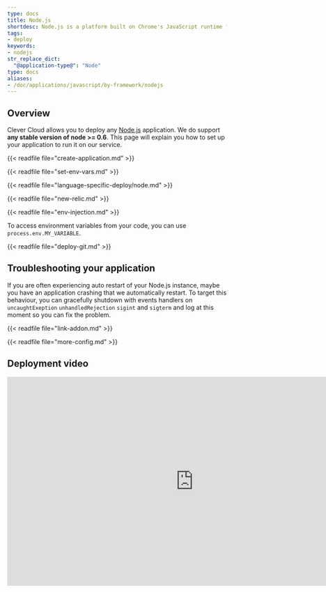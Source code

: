 ```yaml
---
type: docs
title: Node.js
shortdesc: Node.js is a platform built on Chrome's JavaScript runtime for building fast, scalable network applications.
tags:
- deploy
keywords:
- nodejs
str_replace_dict:
  "@application-type@": "Node"
type: docs
aliases:
- /doc/applications/javascript/by-framework/nodejs
---
```


## Overview

Clever Cloud allows you to deploy any [Node.js](https://nodejs.org) application. We do support **any stable version of node >= 0.6**.
This page will explain you how to set up your application to run it on our service.

{{< readfile file="create-application.md" >}}

{{< readfile file="set-env-vars.md" >}}

{{< readfile file="language-specific-deploy/node.md" >}}

{{< readfile file="new-relic.md" >}}

{{< readfile file="env-injection.md" >}}

To access environment variables from your code, you can use `process.env.MY_VARIABLE`.

{{< readfile file="deploy-git.md" >}}

## Troubleshooting your application

If you are often experiencing auto restart of your Node.js instance, maybe you have an application crashing that we automatically restart.
To target this behaviour, you can gracefully shutdown with events handlers on `uncaughtExeption` `unhandledRejection` `sigint` and `sigterm` and log at this moment so you can fix the problem.

{{< readfile file="link-addon.md" >}}

{{< readfile file="more-config.md" >}}

## Deployment video

<iframe width="853" height="480" src="https://www.youtube.com/embed/dxhSjHnrrhA?rel=0&amp;showinfo=0" frameborder="0" allowfullscreen></iframe>
